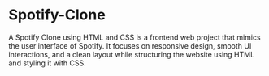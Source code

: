 # Spotify-Clone
A Spotify Clone using HTML and CSS is a frontend web project that mimics the user interface of Spotify. It focuses on responsive design, smooth UI interactions, and a clean layout while structuring the website using HTML and styling it with CSS.
